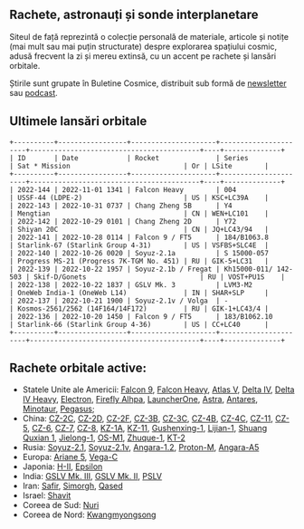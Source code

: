 ## Rachete, astronauți și sonde interplanetare
Siteul de față reprezintă o colecție personală de materiale, articole și notițe (mai mult sau mai puțin structurate) despre explorarea spațiului cosmic, adusă frecvent la zi și mereu extinsă, cu un accent pe rachete și lansări orbitale.

Știrile sunt grupate în Buletine Cosmice, distribuit sub formă de [newsletter](https://buletin.parsec.ro/) sau [podcast](https://www.anchor.fm/buletin).

## Ultimele lansări orbitale

    +----------+-----------------+---------------------+----------------------+------------------------------------------+----+--------------+
    | ID       | Date            | Rocket              | Series               | Sat * Mission                            | Or | LSite        |
    +----------+-----------------+---------------------+----------------------+------------------------------------------+----+--------------+
    | 2022-144 | 2022-11-01 1341 | Falcon Heavy        | 004                  | USSF-44 (LDPE-2)                         | US | KSC+LC39A    |
    | 2022-143 | 2022-10-31 0737 | Chang Zheng 5B      | Y4                   | Mengtian                                 | CN | WEN+LC101    |
    | 2022-142 | 2022-10-29 0101 | Chang Zheng 2D      | Y72                  | Shiyan 20C                               | CN | JQ+LC43/94   |
    | 2022-141 | 2022-10-28 0114 | Falcon 9 / FT5      | 184/B1063.8          | Starlink-67 (Starlink Group 4-31)        | US | VSFBS+SLC4E  |
    | 2022-140 | 2022-10-26 0020 | Soyuz-2.1a          | S 15000-057          | Progress MS-21 (Progress 7K-TGM No. 451) | RU | GIK-5+LC31   |
    | 2022-139 | 2022-10-22 1957 | Soyuz-2.1b / Fregat | Kh15000-011/ 142-503 | Skif-D/Gonets                            | RU | VOST+PU1S    |
    | 2022-138 | 2022-10-22 1837 | GSLV Mk. 3          | LVM3-M2              | OneWeb India-1 (OneWeb L14)              | IN | SHAR+SLP     |
    | 2022-137 | 2022-10-21 1900 | Soyuz-2.1v / Volga  | -                    | Kosmos-2561/2562 (14F164/14F172)         | RU | GIK-1+LC43/4 |
    | 2022-136 | 2022-10-20 1450 | Falcon 9 / FT5      | 183/B1062.10         | Starlink-66 (Starlink Group 4-36)        | US | CC+LC40      |
    +----------+-----------------+---------------------+----------------------+------------------------------------------+----+--------------+


## Rachete orbitale active:
- Statele Unite ale Americii: [Falcon 9](/r/falcon9.md), [Falcon Heavy](/r/falconh.md), [Atlas V](/r/atlasv.md), [Delta IV](/r/delta4.md), [Delta IV Heavy](/r/delta4h.md), [Electron](/r/electron.md), [Firefly Alhpa](/r/fireflya.md), [LauncherOne](/launcherone.md), [Astra](/r/astra.md), [Antares](/r/antares.md), [Minotaur](/r/minotaur.md), [Pegasus](/r/pegasus.md);
- China: [CZ-2C](/r/cz2c.md), [CZ-2D](/r/cz2d.md), [CZ-2F](/r/cz2f.md), [CZ-3B](/r/cz3b.md), [CZ-3C](/r/cz3c.md), [CZ-4B](/r/cz4b.md), [CZ-4C](/r/cz4c.md), [CZ-11](/r/cz11.md), [CZ-5](/r/cz5.md), [CZ-6](/r/cz6.md), [CZ-7](/r/cz7.md), [CZ-8](/r/cz8.md), [KZ-1A](/r/kz1a.md), [KZ-11](/r/kz11.md), [Gushenxing-1](/r/gushenxing.md), [Lijian-1](/r/lijian.md), [Shuang Quxian 1](/r/sq1.md), [Jielong-1](/r/jielong.md), [OS-M1](/r/osm1.md), [Zhuque-1](/r/zhuque1.md), [KT-2](/r/kt2.md)
- Rusia: [Soyuz-2.1](/r/soyuz21.md), [Soyuz-2.1v](/r/soyuz21v.md), [Angara-1.2](/r/angara12.md), [Proton-M](/r/protonm.md), [Angara-A5](/r/angaraa5.md)
- Europa: [Ariane 5](/r/ariane5.md), [Vega-C](/r/vegac.md)
- Japonia: [H-II](/r/hii.md), [Epsilon](/r/epsilon.md)
- India: [GSLV Mk. III](/r/gslvmk3.md), [GSLV Mk. II](/r/gslvmk2.md), [PSLV](/r/md)
- Iran: [Safir](/r/safir.md), [Simorgh](/r/simorgh.md), [Qased](/r/qased.md)
- Israel: [Shavit](/r/shavit.md)
- Coreea de Sud: [Nuri](/r/nuri.md)
- Coreea de Nord: [Kwangmyongsong](/r/kwangmyongsong.md)
